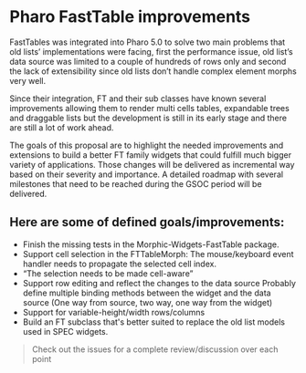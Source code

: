 # Pharo FastTable improvements

FastTables was integrated into Pharo 5.0 to solve two main problems that old lists’ implementations were facing, first the performance issue, old list’s data source was limited to a couple of hundreds of rows only and second the lack of extensibility since old lists don’t handle complex element morphs very well.

Since their integration, FT and their sub classes have known several improvements allowing them to render multi cells tables, expandable trees and draggable lists but the development is still in its early stage and there are still a lot of work ahead. 

The goals of this proposal are to highlight the needed improvements and extensions to build a better FT family widgets that could fulfill much bigger variety of applications. Those changes will be delivered as incremental way based on their severity and importance.
A detailed roadmap with several milestones that need to be reached during the GSOC period will be delivered.

## Here are some of defined goals/improvements:

*	Finish the missing tests in the Morphic-Widgets-FastTable package.
*	Support cell selection in the FTTableMorph:
The mouse/keyboard event handler needs to propagate the selected cell index.
* “The selection needs to be made cell-aware”
*	Support row editing and reflect the changes to the data source 
Probably define multiple binding methods between the widget and the data source (One way from source, two way, one way from the widget)
*	Support for variable-height/width rows/columns
*	Build an FT subclass that's better suited to replace the old list models used in SPEC widgets.

> Check out the issues for a complete review/discussion over each point 


